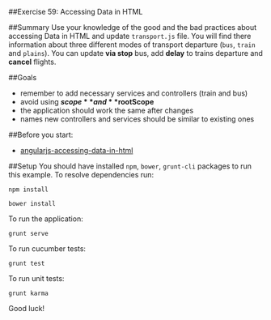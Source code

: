 ##Exercise 59: Accessing Data in HTML

##Summary
Use your knowledge of the good and the bad practices about accessing Data in HTML and update `transport.js` file.
You will find there information about three different modes of transport departure (`bus`, `train` and `plains`). You can update **via stop** bus, add 
**delay** to trains departure and **cancel** flights.

##Goals
* remember to add necessary services and controllers (train and bus)
* avoid using **$scope** and **$rootScope**
* the application should work the same after changes
* names new controllers and services should be similar to existing ones

##Before you start:
* [angularjs-accessing-data-in-html](https://egghead.io/lessons/angularjs-accessing-data-in-html)

##Setup
 You should have installed `npm`, `bower`, `grunt-cli`  packages to run this example. To resolve dependencies run:

```
npm install
```

```
bower install
```

To run the application:

```
grunt serve
```

To run cucumber tests:

```
grunt test
```

To run unit tests:

```
grunt karma
```

Good luck!
